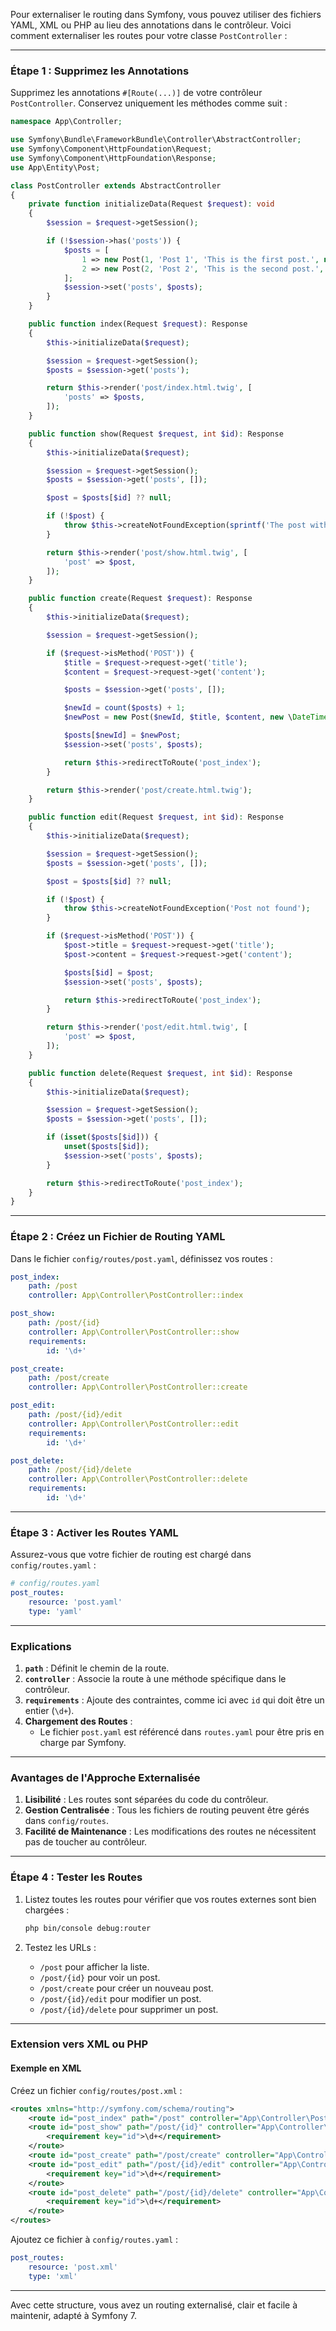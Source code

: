 Pour externaliser le routing dans Symfony, vous pouvez utiliser des fichiers YAML, XML ou PHP au lieu des annotations dans le contrôleur. Voici comment externaliser les routes pour votre classe `PostController` :

---

### **Étape 1 : Supprimez les Annotations**
Supprimez les annotations `#[Route(...)]` de votre contrôleur `PostController`. Conservez uniquement les méthodes comme suit :

```php
namespace App\Controller;

use Symfony\Bundle\FrameworkBundle\Controller\AbstractController;
use Symfony\Component\HttpFoundation\Request;
use Symfony\Component\HttpFoundation\Response;
use App\Entity\Post;

class PostController extends AbstractController
{
    private function initializeData(Request $request): void
    {
        $session = $request->getSession();

        if (!$session->has('posts')) {
            $posts = [
                1 => new Post(1, 'Post 1', 'This is the first post.', new \DateTime('-2 days')),
                2 => new Post(2, 'Post 2', 'This is the second post.', new \DateTime('-1 days')),
            ];
            $session->set('posts', $posts);
        }
    }

    public function index(Request $request): Response
    {
        $this->initializeData($request);

        $session = $request->getSession();
        $posts = $session->get('posts');

        return $this->render('post/index.html.twig', [
            'posts' => $posts,
        ]);
    }

    public function show(Request $request, int $id): Response
    {
        $this->initializeData($request);

        $session = $request->getSession();
        $posts = $session->get('posts', []);

        $post = $posts[$id] ?? null;

        if (!$post) {
            throw $this->createNotFoundException(sprintf('The post with ID %d was not found.', $id));
        }

        return $this->render('post/show.html.twig', [
            'post' => $post,
        ]);
    }

    public function create(Request $request): Response
    {
        $this->initializeData($request);

        $session = $request->getSession();

        if ($request->isMethod('POST')) {
            $title = $request->request->get('title');
            $content = $request->request->get('content');

            $posts = $session->get('posts', []);

            $newId = count($posts) + 1;
            $newPost = new Post($newId, $title, $content, new \DateTime());

            $posts[$newId] = $newPost;
            $session->set('posts', $posts);

            return $this->redirectToRoute('post_index');
        }

        return $this->render('post/create.html.twig');
    }

    public function edit(Request $request, int $id): Response
    {
        $this->initializeData($request);

        $session = $request->getSession();
        $posts = $session->get('posts', []);

        $post = $posts[$id] ?? null;

        if (!$post) {
            throw $this->createNotFoundException('Post not found');
        }

        if ($request->isMethod('POST')) {
            $post->title = $request->request->get('title');
            $post->content = $request->request->get('content');

            $posts[$id] = $post;
            $session->set('posts', $posts);

            return $this->redirectToRoute('post_index');
        }

        return $this->render('post/edit.html.twig', [
            'post' => $post,
        ]);
    }

    public function delete(Request $request, int $id): Response
    {
        $this->initializeData($request);

        $session = $request->getSession();
        $posts = $session->get('posts', []);

        if (isset($posts[$id])) {
            unset($posts[$id]);
            $session->set('posts', $posts);
        }

        return $this->redirectToRoute('post_index');
    }
}
```

---

### **Étape 2 : Créez un Fichier de Routing YAML**

Dans le fichier `config/routes/post.yaml`, définissez vos routes :

```yaml
post_index:
    path: /post
    controller: App\Controller\PostController::index

post_show:
    path: /post/{id}
    controller: App\Controller\PostController::show
    requirements:
        id: '\d+'

post_create:
    path: /post/create
    controller: App\Controller\PostController::create

post_edit:
    path: /post/{id}/edit
    controller: App\Controller\PostController::edit
    requirements:
        id: '\d+'

post_delete:
    path: /post/{id}/delete
    controller: App\Controller\PostController::delete
    requirements:
        id: '\d+'
```

---

### **Étape 3 : Activer les Routes YAML**

Assurez-vous que votre fichier de routing est chargé dans `config/routes.yaml` :

```yaml
# config/routes.yaml
post_routes:
    resource: 'post.yaml'
    type: 'yaml'
```

---

### **Explications**
1. **`path`** : Définit le chemin de la route.
2. **`controller`** : Associe la route à une méthode spécifique dans le contrôleur.
3. **`requirements`** : Ajoute des contraintes, comme ici avec `id` qui doit être un entier (`\d+`).
4. **Chargement des Routes** :
   - Le fichier `post.yaml` est référencé dans `routes.yaml` pour être pris en charge par Symfony.

---

### **Avantages de l'Approche Externalisée**
1. **Lisibilité** : Les routes sont séparées du code du contrôleur.
2. **Gestion Centralisée** : Tous les fichiers de routing peuvent être gérés dans `config/routes`.
3. **Facilité de Maintenance** : Les modifications des routes ne nécessitent pas de toucher au contrôleur.

---

### **Étape 4 : Tester les Routes**

1. Listez toutes les routes pour vérifier que vos routes externes sont bien chargées :
   ```bash
   php bin/console debug:router
   ```

2. Testez les URLs :
   - `/post` pour afficher la liste.
   - `/post/{id}` pour voir un post.
   - `/post/create` pour créer un nouveau post.
   - `/post/{id}/edit` pour modifier un post.
   - `/post/{id}/delete` pour supprimer un post.

---

### **Extension vers XML ou PHP**

#### **Exemple en XML**
Créez un fichier `config/routes/post.xml` :
```xml
<routes xmlns="http://symfony.com/schema/routing">
    <route id="post_index" path="/post" controller="App\Controller\PostController::index" />
    <route id="post_show" path="/post/{id}" controller="App\Controller\PostController::show">
        <requirement key="id">\d+</requirement>
    </route>
    <route id="post_create" path="/post/create" controller="App\Controller\PostController::create" />
    <route id="post_edit" path="/post/{id}/edit" controller="App\Controller\PostController::edit">
        <requirement key="id">\d+</requirement>
    </route>
    <route id="post_delete" path="/post/{id}/delete" controller="App\Controller\PostController::delete">
        <requirement key="id">\d+</requirement>
    </route>
</routes>
```

Ajoutez ce fichier à `config/routes.yaml` :
```yaml
post_routes:
    resource: 'post.xml'
    type: 'xml'
```

---

Avec cette structure, vous avez un routing externalisé, clair et facile à maintenir, adapté à Symfony 7.